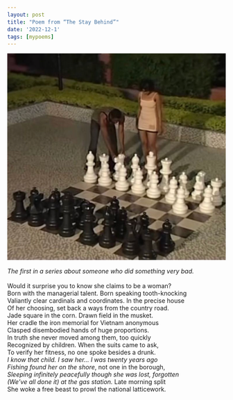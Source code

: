 ```yaml
---
layout: post
title: "Poem from “The Stay Behind”"
date: '2022-12-1'
tags: [mypoems]
---
```


![chess](/assets/chess.png)

<em>The first in a series about someone who did something very bad.</em>
<br><br>
Would it surprise you to know she claims to be a woman?<br>
Born with the managerial talent. Born speaking tooth-knocking<br>
Valiantly clear cardinals and coordinates. In the precise house<br>
Of her choosing, set back a ways from the country road.<br>
Jade square in the corn. Drawn field in the musket.<br>
Her cradle the iron memorial for Vietnam anonymous<br>
Clasped disembodied hands of huge proportions. <br>
In truth she never moved among them, too quickly<br>
Recognized by children. When the suits came to ask,<br>
To verify her fitness, no one spoke besides a drunk.<br>
<em>I know that child. I saw her… I was twenty years ago<br>
Fishing found her on the shore</em>, not one in the borough,<br>
<em>Sleeping infinitely peacefully though she was lost, forgotten<br>
(We’ve all done it) at the gas station.</em> Late morning split<br>
She woke a free beast to prowl the national latticework.
